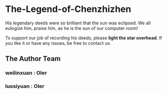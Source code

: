 # The-Legend-of-Chenzhizhen
His legendary deeds were so brilliant that the sun was eclipsed.
We all eulogize him, praise him, as he is the sun of our computer room!

To support our job of recording his deeds, please **light the star overhead**.
If you like it or have any issues, be free to contact us.

## The Author Team

### weilinxuan : OIer

### luosiyuan : OIer
